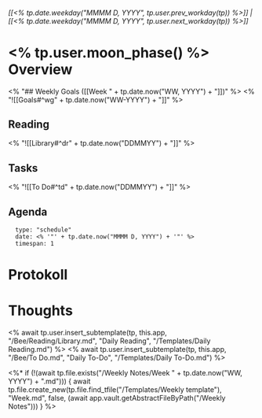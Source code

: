 ###### [[<% tp.date.weekday("MMMM D, YYYY", tp.user.prev_workday(tp)) %>]] *|* [[<% tp.date.weekday("MMMM D, YYYY", tp.user.next_workday(tp)) %>]]
# <% tp.user.moon_phase() %> Overview
<% "## Weekly Goals ([[Week " + tp.date.now("WW, YYYY") + "]])" %>
<% "![[Goals#^wg" + tp.date.now("WW-YYYY") + "]]" %>

## Reading
<% "![[Library#^dr" + tp.date.now("DDMMYY") + "]]" %>

## Tasks
<% "![[To Do#^td" + tp.date.now("DDMMYY") + "]]" %>

## Agenda
```gEvent
  type: "schedule"
  date: <% '"' + tp.date.now("MMMM D, YYYY") + '"' %>
  timespan: 1
```

# Protokoll


# Thoughts

<% await tp.user.insert_subtemplate(tp, this.app, "/Bee/Reading/Library.md", "Daily Reading", "/Templates/Daily Reading.md") %>
<% await tp.user.insert_subtemplate(tp, this.app, "/Bee/To Do.md", "Daily To-Do", "/Templates/Daily To-Do.md") %>


<%* if (!(await tp.file.exists("/Weekly Notes/Week " + tp.date.now("WW, YYYY") + ".md"))) { await tp.file.create_new(tp.file.find_tfile("/Templates/Weekly template"), "Week.md", false, (await app.vault.getAbstractFileByPath("/Weekly Notes"))) } %>